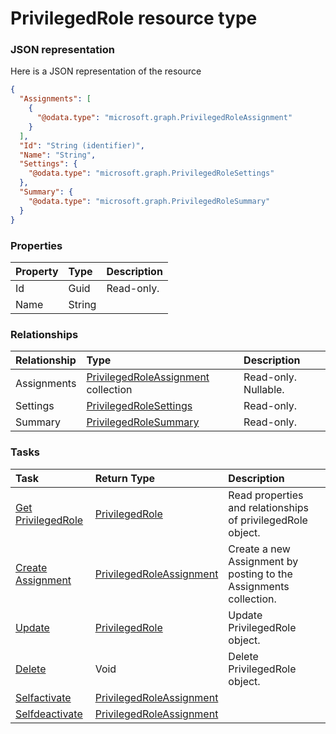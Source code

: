 # PrivilegedRole resource type



### JSON representation

Here is a JSON representation of the resource

```json
{
  "Assignments": [
    {
      "@odata.type": "microsoft.graph.PrivilegedRoleAssignment"
    }
  ],
  "Id": "String (identifier)",
  "Name": "String",
  "Settings": {
    "@odata.type": "microsoft.graph.PrivilegedRoleSettings"
  },
  "Summary": {
    "@odata.type": "microsoft.graph.PrivilegedRoleSummary"
  }
}

```
### Properties
| Property	   | Type	|Description|
|:---------------|:--------|:----------|
|Id|Guid| Read-only.|
|Name|String||

### Relationships
| Relationship | Type	|Description|
|:---------------|:--------|:----------|
|Assignments|[PrivilegedRoleAssignment](privilegedroleassignment.md) collection| Read-only. Nullable.|
|Settings|[PrivilegedRoleSettings](privilegedrolesettings.md)| Read-only.|
|Summary|[PrivilegedRoleSummary](privilegedrolesummary.md)| Read-only.|

### Tasks

| Task		   | Return Type	|Description|
|:---------------|:--------|:----------|
|[Get PrivilegedRole](../api/privilegedrole_get.md) | [PrivilegedRole](privilegedrole.md) |Read properties and relationships of privilegedRole object.|
|[Create Assignment](../api/privilegedrole_post_assignments.md) |[PrivilegedRoleAssignment](privilegedroleassignment.md)| Create a new Assignment by posting to the Assignments collection.|
|[Update](../api/privilegedrole_update.md) | [PrivilegedRole](privilegedrole.md)	|Update PrivilegedRole object. |
|[Delete](../api/privilegedrole_delete.md) | Void	|Delete PrivilegedRole object. |
|[Selfactivate](../api/privilegedrole_selfactivate.md)|[PrivilegedRoleAssignment](privilegedroleassignment.md)||
|[Selfdeactivate](../api/privilegedrole_selfdeactivate.md)|[PrivilegedRoleAssignment](privilegedroleassignment.md)||

<!-- uuid: b3b7e093-af0d-4fbf-b7cc-1e6fae52b3d3
2015-10-12 23:35:02 UTC -->